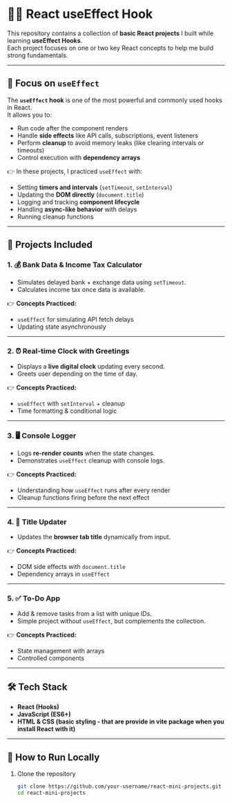 # 🧑‍💻 React useEffect Hook 

This repository contains a collection of **basic React projects** I built while learning **useEffect Hooks**.  
Each project focuses on one or two key React concepts to help me build strong fundamentals.  

---

## 🌟 Focus on `useEffect`  

The **`useEffect` hook** is one of the most powerful and commonly used hooks in React.  
It allows you to:  
- Run code after the component renders  
- Handle **side effects** like API calls, subscriptions, event listeners  
- Perform **cleanup** to avoid memory leaks (like clearing intervals or timeouts)  
- Control execution with **dependency arrays**  

👉 In these projects, I practiced `useEffect` with:  
- Setting **timers and intervals** (`setTimeout`, `setInterval`)  
- Updating the **DOM directly** (`document.title`)  
- Logging and tracking **component lifecycle**  
- Handling **async-like behavior** with delays  
- Running cleanup functions  

---

## 📂 Projects Included  

### 1. 💰 Bank Data & Income Tax Calculator  
- Simulates delayed bank + exchange data using `setTimeout`.  
- Calculates income tax once data is available.  

👉 **Concepts Practiced:**  
- `useEffect` for simulating API fetch delays  
- Updating state asynchronously  

---

### 2. ⏰ Real-time Clock with Greetings  
- Displays a **live digital clock** updating every second.  
- Greets user depending on the time of day.  

👉 **Concepts Practiced:**  
- `useEffect` with `setInterval` + cleanup  
- Time formatting & conditional logic  

---

### 3. 🖥️ Console Logger  
- Logs **re-render counts** when the state changes.  
- Demonstrates `useEffect` cleanup with console logs.  

👉 **Concepts Practiced:**  
- Understanding how `useEffect` runs after every render  
- Cleanup functions firing before the next effect  

---

### 4. 📝 Title Updater  
- Updates the **browser tab title** dynamically from input.  

👉 **Concepts Practiced:**  
- DOM side effects with `document.title`  
- Dependency arrays in `useEffect`  

---

### 5. ✅ To-Do App  
- Add & remove tasks from a list with unique IDs.  
- Simple project without `useEffect`, but complements the collection.  

👉 **Concepts Practiced:**  
- State management with arrays  
- Controlled components  

---

## 🛠️ Tech Stack  
- **React (Hooks)**  
- **JavaScript (ES6+)**  
- **HTML & CSS (basic styling - that are provide in vite package when you install React with it)**  

---

## 🚀 How to Run Locally  

1. Clone the repository  
   ```bash
   git clone https://github.com/your-username/react-mini-projects.git
   cd react-mini-projects

